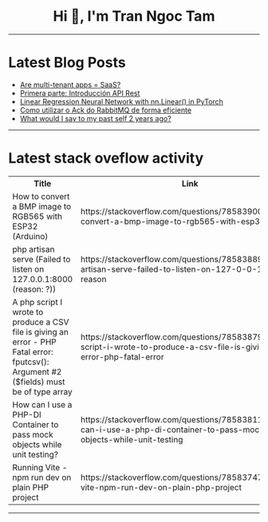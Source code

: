 <h1 align="center">Hi 👋, I'm Tran Ngoc Tam</h1>

---

# Latest Blog Posts 
<!-- BLOG-POST-LIST:START -->
- [Are multi-tenant apps = SaaS?](https://dev.to/logto/are-multi-tenant-apps-saas-1ph1)
- [Primera parte: Introducción API Rest](https://dev.to/alfredtester/primera-parte-introduccion-api-rest-4109)
- [Linear Regression Neural Network with nn.Linear&lpar;&rpar; in PyTorch](https://dev.to/hyperkai/linear-regression-neural-network-with-nnlinear-in-pytorch-h4k)
- [Como utilizar o Ack do RabbitMQ de forma eficiente](https://dev.to/mrdiniz88/como-utilizar-o-ack-do-rabbitmq-de-forma-eficiente-3i2m)
- [What would I say to my past self 2 years ago?](https://dev.to/mateussousa00/what-would-i-say-to-my-past-self-2-years-ago-fm0)
<!-- BLOG-POST-LIST:END -->

---

# Latest stack oveflow activity
<table>
  <tr><th>Title</th><th>Link</th></tr>
  <!-- STACKOVERFLOW:START --><tr><td>How to convert a BMP image to RGB565 with ESP32 &lpar;Arduino&rpar;</td><td>https://stackoverflow.com/questions/78583900/how-to-convert-a-bmp-image-to-rgb565-with-esp32-arduino</td></tr><tr><td>php artisan serve &lpar;Failed to listen on 127.0.0.1:8000 &lpar;reason: ?&rpar;&rpar;</td><td>https://stackoverflow.com/questions/78583889/php-artisan-serve-failed-to-listen-on-127-0-0-18000-reason</td></tr><tr><td>A php script I wrote to produce a CSV file is giving an error - PHP Fatal error: fputcsv&lpar;&rpar;: Argument #2 &lpar;$fields&rpar; must be of type array</td><td>https://stackoverflow.com/questions/78583879/a-php-script-i-wrote-to-produce-a-csv-file-is-giving-an-error-php-fatal-error</td></tr><tr><td>How can I use a PHP-DI Container to pass mock objects while unit testing?</td><td>https://stackoverflow.com/questions/78583811/how-can-i-use-a-php-di-container-to-pass-mock-objects-while-unit-testing</td></tr><tr><td>Running Vite - npm run dev on plain PHP project</td><td>https://stackoverflow.com/questions/78583747/running-vite-npm-run-dev-on-plain-php-project</td></tr><!-- STACKOVERFLOW:END -->
</table>

---


